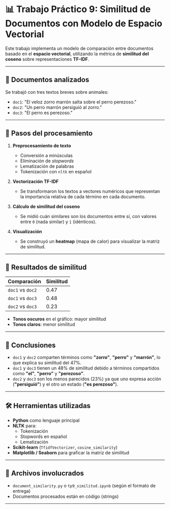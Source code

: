# 📊 Trabajo Práctico 9: Similitud de Documentos con Modelo de Espacio Vectorial

Este trabajo implementa un modelo de comparación entre documentos basado en el **espacio vectorial**, utilizando la métrica de **similitud del coseno** sobre representaciones **TF-IDF**.

---

## 📄 Documentos analizados

Se trabajó con tres textos breves sobre animales:

- `doc1`: "El veloz zorro marrón salta sobre el perro perezoso."
- `doc2`: "Un perro marrón persiguió al zorro."
- `doc3`: "El perro es perezoso."

---

## 🔧 Pasos del procesamiento

1. **Preprocesamiento de texto**
   - Conversión a minúsculas
   - Eliminación de *stopwords*
   - Lematización de palabras
   - Tokenización con `nltk` en español

2. **Vectorización TF-IDF**
   - Se transformaron los textos a vectores numéricos que representan la importancia relativa de cada término en cada documento.

3. **Cálculo de similitud del coseno**
   - Se midió cuán similares son los documentos entre sí, con valores entre `0` (nada similar) y `1` (idénticos).

4. **Visualización**
   - Se construyó un **heatmap** (mapa de calor) para visualizar la matriz de similitud.

---

## 🧠 Resultados de similitud

| Comparación      | Similitud |
|------------------|-----------|
| `doc1` vs `doc2` | 0.47      |
| `doc1` vs `doc3` | 0.48      |
| `doc2` vs `doc3` | 0.23      |

- **Tonos oscuros** en el gráfico: mayor similitud  
- **Tonos claros**: menor similitud

---

## 📌 Conclusiones

- `doc1` y `doc2` comparten términos como **"zorro"**, **"perro"** y **"marrón"**, lo que explica su similitud del 47%.
- `doc1` y `doc3` tienen un 48% de similitud debido a términos compartidos como **"el"**, **"perro"** y **"perezoso"**.
- `doc2` y `doc3` son los menos parecidos (23%) ya que uno expresa acción (**"persiguió"**) y el otro un estado (**"es perezoso"**).

---

## 🛠 Herramientas utilizadas

- **Python** como lenguaje principal
- **NLTK** para:
  - Tokenización
  - Stopwords en español
  - Lematización
- **Scikit-learn** (`TfidfVectorizer`, `cosine_similarity`)
- **Matplotlib / Seaborn** para graficar la matriz de similitud

---

## 📁 Archivos involucrados

- `document_similarity.py` o `tp9_similitud.ipynb` (según el formato de entrega)
- Documentos procesados están en código (strings)

---
